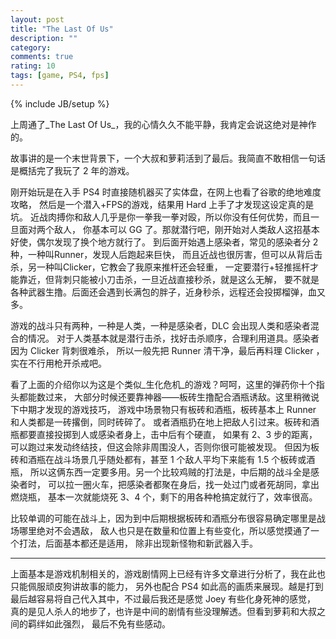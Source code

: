 ```yaml
---
layout: post
title: "The Last Of Us"
description: ""
category: 
comments: true
rating: 10
tags: [game, PS4, fps]
---
```

{% include JB/setup %}

上周通了_The Last Of Us_，我的心情久久不能平静，我肯定会说这绝对是神作的。
<!--more-->
故事讲的是一个末世背景下，一个大叔和萝莉活到了最后。我简直不敢相信一句话是概括完了我玩了 2 年的游戏。

刚开始玩是在入手 PS4 时直接随机器买了实体盘，在网上也看了谷歌的绝地难度攻略，
然后是一个潜入+FPS的游戏，结果用 Hard 上手了才发现这设定真的是坑。
近战肉搏你和敌人几乎是你一拳我一拳对殴，所以你没有任何优势，而且一旦面对两个敌人，
你基本可以 GG 了。那就潜行吧，刚开始对人类敌人这招基本好使，偶尔发现了换个地方就行了。
到后面开始遇上感染者，常见的感染者分 2 种，一种叫Runner，发现人后跑起来巨快，
而且近战也很厉害，但可以从背后击杀，另一种叫Clicker，它教会了我原来推杆还会轻重，
一定要潜行+轻推摇杆才能靠近，但背刺只能被小刀击杀，一旦近战直接秒杀，就是这么无解，
要不就是各种武器生撸。后面还会遇到长满包的胖子，近身秒杀，远程还会投掷榴弹，血又多。

游戏的战斗只有两种，一种是人类，一种是感染者，DLC 会出现人类和感染者混合的情况。
对于人类基本就是潜行击杀，找好击杀顺序，合理利用道具。感染者因为 Clicker 背刺很难杀，
所以一般先把 Runner 清干净，最后再料理 Clicker ，实在不行用枪开杀戒吧。

看了上面的介绍你以为这是个类似_生化危机_的游戏？呵呵，这里的弹药你十个指头都能数过来，
大部分时候还要靠神器——板砖生撸配合酒瓶诱敌。这里稍微说下中期才发现的游戏技巧，
游戏中场景物只有板砖和酒瓶，板砖基本上 Runner 和人类都是一砖撂倒，同时砖碎了。
或者酒瓶扔在地上把敌人引过来。板砖和酒瓶都要直接投掷到人或感染者身上，击中后有个硬直，
如果有 2、3 步的距离，可以跑过来发动终结技，但这会除非周围没人，否则你很可能被发现。
但因为板砖和酒瓶在战斗场景几乎随处都有，甚至 1 个敌人平均下来能有 1.5 个板砖或酒瓶，
所以这俩东西一定要多用。另一个比较鸡贼的打法是，中后期的战斗全是感染者时，
可以拉一圈火车，把感染者都聚在身后，找一处过门或者死胡同，拿出燃烧瓶，
基本一次就能烧死 3、4 个，剩下的用各种枪搞定就行了，效率很高。

比较单调的可能在战斗上，因为到中后期根据板砖和酒瓶分布很容易确定哪里是战场哪里绝对不会遇敌，
敌人也只是在数量和位置上有些变化，所以感觉摸通了一个打法，后面基本都还是适用，
除非出现新怪物和新武器入手。

---

上面基本是游戏机制相关的，游戏剧情网上已经有许多文章进行分析了，我在此也只能佩服顽皮狗讲故事的能力，
另外也配合 PS4 如此高的画质来展现。越是打到最后越容易将自己代入其中，不过最后我还是感觉 Joey 有些化身死神的感觉，
真的是见人杀人的地步了，也许是中间的剧情有些没理解透。但看到萝莉和大叔之间的羁绊如此强烈，
最后不免有些感动。
